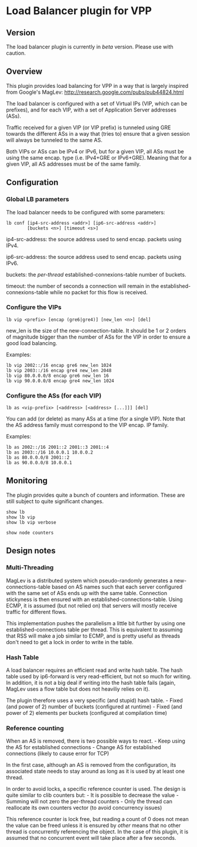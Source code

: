 # Load Balancer plugin for VPP

## Version

The load balancer plugin is currently in *beta* version.
Please use with caution.

## Overview

This plugin provides load balancing for VPP in a way that is largely inspired 
from Google's MagLev: http://research.google.com/pubs/pub44824.html

The load balancer is configured with a set of Virtual IPs (VIP, which can be 
prefixes), and for each VIP, with a set of Application Server addresses (ASs).

Traffic received for a given VIP (or VIP prefix) is tunneled using GRE towards
the different ASs in a way that (tries to) ensure that a given session will 
always be tunneled to the same AS.

Both VIPs or ASs can be IPv4 or IPv6, but for a given VIP, all ASs must be using
the same encap. type (i.e. IPv4+GRE or IPv6+GRE). Meaning that for a given VIP,
all AS addresses must be of the same family.


## Configuration

### Global LB parameters

The load balancer needs to be configured with some parameters:

	lb conf [ip4-src-address <addr>] [ip6-src-address <addr>] 
	        [buckets <n>] [timeout <s>]
	       
ip4-src-address: the source address used to send encap. packets using IPv4.

ip6-src-address: the source address used to send encap. packets using IPv6.

buckets:         the *per-thread* established-connexions-table number of buckets.

timeout:         the number of seconds a connection will remain in the 
                 established-connexions-table while no packet for this flow
                 is received.
                 

### Configure the VIPs

    lb vip <prefix> [encap (gre6|gre4)] [new_len <n>] [del]
    
new_len is the size of the new-connection-table. It should be 1 or 2 orders of
magnitude bigger than the number of ASs for the VIP in order to ensure a good
load balancing.

Examples:
    
    lb vip 2002::/16 encap gre6 new_len 1024
    lb vip 2003::/16 encap gre4 new_len 2048
    lb vip 80.0.0.0/8 encap gre6 new_len 16
    lb vip 90.0.0.0/8 encap gre4 new_len 1024

### Configure the ASs (for each VIP)

    lb as <vip-prefix> [<address> [<address> [...]]] [del]

You can add (or delete) as many ASs at a time (for a single VIP).
Note that the AS address family must correspond to the VIP encap. IP family.

Examples:

    lb as 2002::/16 2001::2 2001::3 2001::4
    lb as 2003::/16 10.0.0.1 10.0.0.2
    lb as 80.0.0.0/8 2001::2
    lb as 90.0.0.0/8 10.0.0.1
    
    

## Monitoring

The plugin provides quite a bunch of counters and information.
These are still subject to quite significant changes.

    show lb
    show lb vip
    show lb vip verbose
    
    show node counters


## Design notes

### Multi-Threading

MagLev is a distributed system which pseudo-randomly generates a 
new-connections-table based on AS names such that each server configured with 
the same set of ASs ends up with the same table. Connection stickyness is then 
ensured with an established-connections-table. Using ECMP, it is assumed (but
not relied on) that servers will mostly receive traffic for different flows.

This implementation pushes the parallelism a little bit further by using
one established-connections table per thread. This is equivalent to assuming
that RSS will make a job similar to ECMP, and is pretty useful as threads don't
need to get a lock in order to write in the table.

### Hash Table

A load balancer requires an efficient read and write hash table. The hash table
used by ip6-forward is very read-efficient, but not so much for writing. In
addition, it is not a big deal if writing into the hash table fails (again,
MagLev uses a flow table but does not heaviliy relies on it).

The plugin therefore uses a very specific (and stupid) hash table.
	- Fixed (and power of 2) number of buckets (configured at runtime)
	- Fixed (and power of 2) elements per buckets (configured at compilation time)

### Reference counting

When an AS is removed, there is two possible ways to react.
	- Keep using the AS for established connections
	- Change AS for established connections (likely to cause error for TCP)

In the first case, although an AS is removed from the configuration, its 
associated state needs to stay around as long as it is used by at least one 
thread.

In order to avoid locks, a specific reference counter is used. The design is quite
similar to clib counters but:
	- It is possible to decrease the value
	- Summing will not zero the per-thread counters
	- Only the thread can reallocate its own counters vector (to avoid concurrency issues)

This reference counter is lock free, but reading a count of 0 does not mean
the value can be freed unless it is ensured by *other* means that no other thread
is concurrently referencing the object. In the case of this plugin, it is assumed
that no concurrent event will take place after a few seconds.

